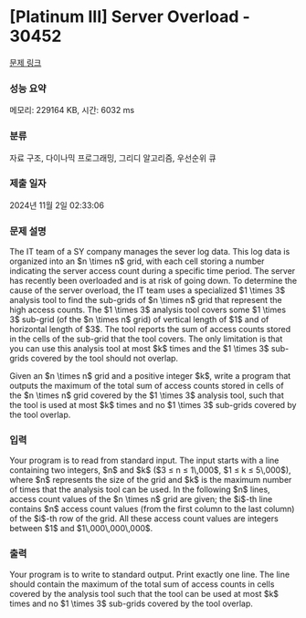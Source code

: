 # [Platinum III] Server Overload - 30452 

[문제 링크](https://www.acmicpc.net/problem/30452) 

### 성능 요약

메모리: 229164 KB, 시간: 6032 ms

### 분류

자료 구조, 다이나믹 프로그래밍, 그리디 알고리즘, 우선순위 큐

### 제출 일자

2024년 11월 2일 02:33:06

### 문제 설명

<p>The IT team of a SY company manages the sever log data. This log data is organized into an $n \times n$ grid, with each cell storing a number indicating the server access count during a specific time period. The server has recently been overloaded and is at risk of going down. To determine the cause of the server overload, the IT team uses a specialized $1 \times 3$ analysis tool to find the sub-grids of $n \times n$ grid that represent the high access counts. The $1 \times 3$ analysis tool covers some $1 \times 3$ sub-grid (of the $n \times n$ grid) of vertical length of $1$ and of horizontal length of $3$. The tool reports the sum of access counts stored in the cells of the sub-grid that the tool covers. The only limitation is that you can use this analysis tool at most $k$ times and the $1 \times 3$ sub-grids covered by the tool should not overlap.</p>

<p>Given an $n \times n$ grid and a positive integer $k$, write a program that outputs the maximum of the total sum of access counts stored in cells of the $n \times n$ grid covered by the $1 \times 3$ analysis tool, such that the tool is used at most $k$ times and no $1 \times 3$ sub-grids covered by the tool overlap.</p>

### 입력 

 <p>Your program is to read from standard input. The input starts with a line containing two integers, $n$ and $k$ ($3 ≤ n ≤ 1\,000$, $1 ≤ k ≤ 5\,000$), where $n$ represents the size of the grid and $k$ is the maximum number of times that the analysis tool can be used. In the following $n$ lines, access count values of the $n \times n$ grid are given; the $i$-th line contains $n$ access count values (from the first column to the last column) of the $i$-th row of the grid. All these access count values are integers between $1$ and $1\,000\,000\,000$.</p>

### 출력 

 <p>Your program is to write to standard output. Print exactly one line. The line should contain the maximum of the total sum of access counts in cells covered by the analysis tool such that the tool can be used at most $k$ times and no $1 \times 3$ sub-grids covered by the tool overlap.</p>

